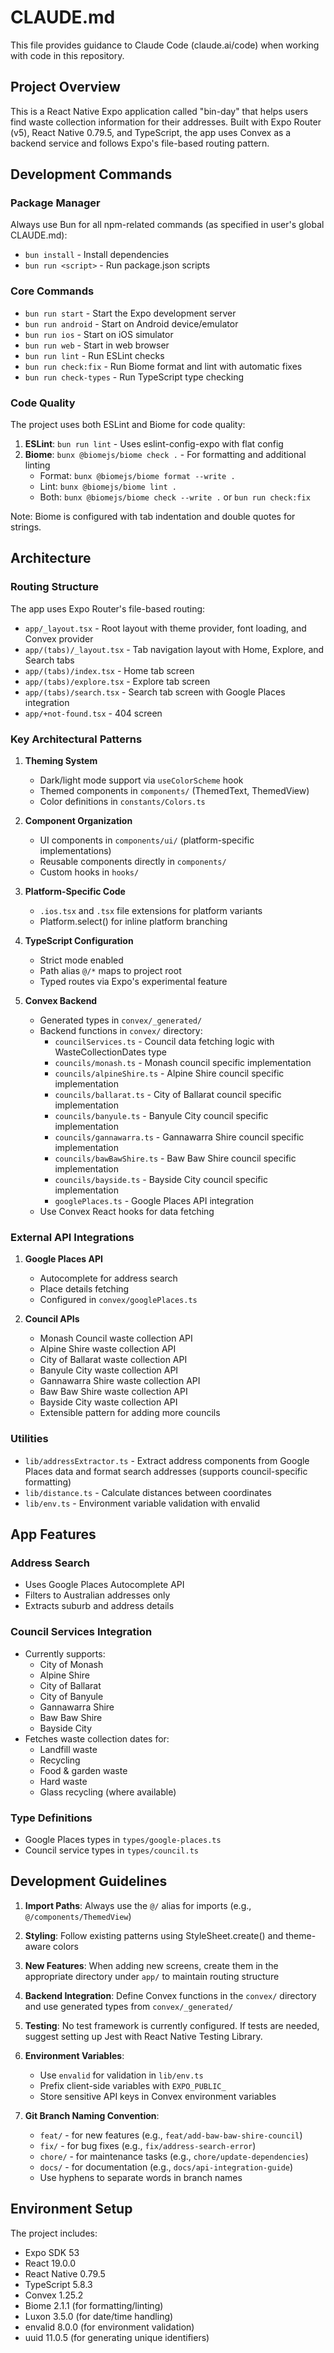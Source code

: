 # CLAUDE.md

This file provides guidance to Claude Code (claude.ai/code) when working with code in this repository.

## Project Overview

This is a React Native Expo application called "bin-day" that helps users find waste collection information for their addresses. Built with Expo Router (v5), React Native 0.79.5, and TypeScript, the app uses Convex as a backend service and follows Expo's file-based routing pattern.

## Development Commands

### Package Manager

Always use Bun for all npm-related commands (as specified in user's global CLAUDE.md):

- `bun install` - Install dependencies
- `bun run <script>` - Run package.json scripts

### Core Commands

- `bun run start` - Start the Expo development server
- `bun run android` - Start on Android device/emulator
- `bun run ios` - Start on iOS simulator
- `bun run web` - Start in web browser
- `bun run lint` - Run ESLint checks
- `bun run check:fix` - Run Biome format and lint with automatic fixes
- `bun run check-types` - Run TypeScript type checking

### Code Quality

The project uses both ESLint and Biome for code quality:

1. **ESLint**: `bun run lint` - Uses eslint-config-expo with flat config
2. **Biome**: `bunx @biomejs/biome check .` - For formatting and additional linting
   - Format: `bunx @biomejs/biome format --write .`
   - Lint: `bunx @biomejs/biome lint .`
   - Both: `bunx @biomejs/biome check --write .` or `bun run check:fix`

Note: Biome is configured with tab indentation and double quotes for strings.

## Architecture

### Routing Structure

The app uses Expo Router's file-based routing:

- `app/_layout.tsx` - Root layout with theme provider, font loading, and Convex provider
- `app/(tabs)/_layout.tsx` - Tab navigation layout with Home, Explore, and Search tabs
- `app/(tabs)/index.tsx` - Home tab screen
- `app/(tabs)/explore.tsx` - Explore tab screen
- `app/(tabs)/search.tsx` - Search tab screen with Google Places integration
- `app/+not-found.tsx` - 404 screen

### Key Architectural Patterns

1. **Theming System**

   - Dark/light mode support via `useColorScheme` hook
   - Themed components in `components/` (ThemedText, ThemedView)
   - Color definitions in `constants/Colors.ts`

2. **Component Organization**

   - UI components in `components/ui/` (platform-specific implementations)
   - Reusable components directly in `components/`
   - Custom hooks in `hooks/`

3. **Platform-Specific Code**

   - `.ios.tsx` and `.tsx` file extensions for platform variants
   - Platform.select() for inline platform branching

4. **TypeScript Configuration**

   - Strict mode enabled
   - Path alias `@/*` maps to project root
   - Typed routes via Expo's experimental feature

5. **Convex Backend**
   - Generated types in `convex/_generated/`
   - Backend functions in `convex/` directory:
     - `councilServices.ts` - Council data fetching logic with WasteCollectionDates type
     - `councils/monash.ts` - Monash council specific implementation
     - `councils/alpineShire.ts` - Alpine Shire council specific implementation
     - `councils/ballarat.ts` - City of Ballarat council specific implementation
     - `councils/banyule.ts` - Banyule City council specific implementation
     - `councils/gannawarra.ts` - Gannawarra Shire council specific implementation
     - `councils/bawBawShire.ts` - Baw Baw Shire council specific implementation
     - `councils/bayside.ts` - Bayside City council specific implementation
     - `googlePlaces.ts` - Google Places API integration
   - Use Convex React hooks for data fetching

### External API Integrations

1. **Google Places API**

   - Autocomplete for address search
   - Place details fetching
   - Configured in `convex/googlePlaces.ts`

2. **Council APIs**
   - Monash Council waste collection API
   - Alpine Shire waste collection API
   - City of Ballarat waste collection API
   - Banyule City waste collection API
   - Gannawarra Shire waste collection API
   - Baw Baw Shire waste collection API
   - Bayside City waste collection API
   - Extensible pattern for adding more councils

### Utilities

- `lib/addressExtractor.ts` - Extract address components from Google Places data and format search addresses (supports council-specific formatting)
- `lib/distance.ts` - Calculate distances between coordinates
- `lib/env.ts` - Environment variable validation with envalid

## App Features

### Address Search

- Uses Google Places Autocomplete API
- Filters to Australian addresses only
- Extracts suburb and address details

### Council Services Integration

- Currently supports:
  - City of Monash
  - Alpine Shire
  - City of Ballarat
  - City of Banyule
  - Gannawarra Shire
  - Baw Baw Shire
  - Bayside City
- Fetches waste collection dates for:
  - Landfill waste
  - Recycling
  - Food & garden waste
  - Hard waste
  - Glass recycling (where available)

### Type Definitions

- Google Places types in `types/google-places.ts`
- Council service types in `types/council.ts`

## Development Guidelines

1. **Import Paths**: Always use the `@/` alias for imports (e.g., `@/components/ThemedView`)

2. **Styling**: Follow existing patterns using StyleSheet.create() and theme-aware colors

3. **New Features**: When adding new screens, create them in the appropriate directory under `app/` to maintain routing structure

4. **Backend Integration**: Define Convex functions in the `convex/` directory and use generated types from `convex/_generated/`

5. **Testing**: No test framework is currently configured. If tests are needed, suggest setting up Jest with React Native Testing Library.

6. **Environment Variables**:

   - Use `envalid` for validation in `lib/env.ts`
   - Prefix client-side variables with `EXPO_PUBLIC_`
   - Store sensitive API keys in Convex environment variables

7. **Git Branch Naming Convention**:
   - `feat/` - for new features (e.g., `feat/add-baw-baw-shire-council`)
   - `fix/` - for bug fixes (e.g., `fix/address-search-error`)
   - `chore/` - for maintenance tasks (e.g., `chore/update-dependencies`)
   - `docs/` - for documentation (e.g., `docs/api-integration-guide`)
   - Use hyphens to separate words in branch names

## Environment Setup

The project includes:

- Expo SDK 53
- React 19.0.0
- React Native 0.79.5
- TypeScript 5.8.3
- Convex 1.25.2
- Biome 2.1.1 (for formatting/linting)
- Luxon 3.5.0 (for date/time handling)
- envalid 8.0.0 (for environment validation)
- uuid 11.0.5 (for generating unique identifiers)
